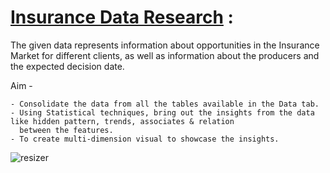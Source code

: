 # **[Insurance Data Research](https://github.com/anjaligondse/PYTHONPROJECTS/blob/main/Insurance%20Data%20Research%20Python/InsuranceDataResearchPython.ipynb) :**

   The given data represents information about opportunities in the Insurance Market for different clients, 
   as well as information about the producers and the expected decision date. 
   
   Aim -
   
    - Consolidate the data from all the tables available in the Data tab.
    - Using Statistical techniques, bring out the insights from the data like hidden pattern, trends, associates & relation 
      between the features.
    - To create multi-dimension visual to showcase the insights.
    
   ![resizer](https://user-images.githubusercontent.com/104161600/229157266-64691a1a-a6db-42e6-a94c-d428ddee57b3.jpg)

